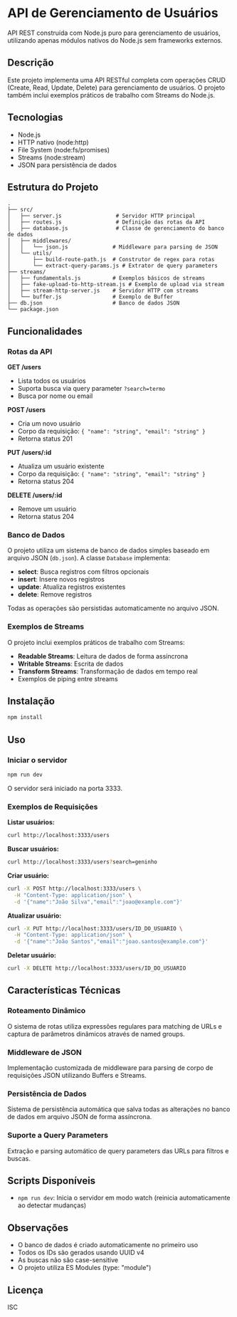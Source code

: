 # API de Gerenciamento de Usuários

API REST construída com Node.js puro para gerenciamento de usuários, utilizando apenas módulos nativos do Node.js sem frameworks externos.

## Descrição

Este projeto implementa uma API RESTful completa com operações CRUD (Create, Read, Update, Delete) para gerenciamento de usuários. O projeto também inclui exemplos práticos de trabalho com Streams do Node.js.

## Tecnologias

- Node.js
- HTTP nativo (node:http)
- File System (node:fs/promises)
- Streams (node:stream)
- JSON para persistência de dados

## Estrutura do Projeto

```
.
├── src/
│   ├── server.js                 # Servidor HTTP principal
│   ├── routes.js                 # Definição das rotas da API
│   ├── database.js               # Classe de gerenciamento do banco de dados
│   ├── middlewares/
│   │   └── json.js              # Middleware para parsing de JSON
│   └── utils/
│       ├── build-route-path.js  # Construtor de regex para rotas
│       └── extract-query-params.js # Extrator de query parameters
├── streams/
│   ├── fundamentals.js          # Exemplos básicos de streams
│   ├── fake-upload-to-http-stream.js # Exemplo de upload via stream
│   ├── stream-http-server.js    # Servidor HTTP com streams
│   └── buffer.js                # Exemplo de Buffer
├── db.json                      # Banco de dados JSON
└── package.json
```

## Funcionalidades

### Rotas da API

**GET /users**
- Lista todos os usuários
- Suporta busca via query parameter `?search=termo`
- Busca por nome ou email

**POST /users**
- Cria um novo usuário
- Corpo da requisição: `{ "name": "string", "email": "string" }`
- Retorna status 201

**PUT /users/:id**
- Atualiza um usuário existente
- Corpo da requisição: `{ "name": "string", "email": "string" }`
- Retorna status 204

**DELETE /users/:id**
- Remove um usuário
- Retorna status 204

### Banco de Dados

O projeto utiliza um sistema de banco de dados simples baseado em arquivo JSON (`db.json`). A classe `Database` implementa:

- **select**: Busca registros com filtros opcionais
- **insert**: Insere novos registros
- **update**: Atualiza registros existentes
- **delete**: Remove registros

Todas as operações são persistidas automaticamente no arquivo JSON.

### Exemplos de Streams

O projeto inclui exemplos práticos de trabalho com Streams:

- **Readable Streams**: Leitura de dados de forma assíncrona
- **Writable Streams**: Escrita de dados
- **Transform Streams**: Transformação de dados em tempo real
- Exemplos de piping entre streams

## Instalação

```bash
npm install
```

## Uso

### Iniciar o servidor

```bash
npm run dev
```

O servidor será iniciado na porta 3333.

### Exemplos de Requisições

**Listar usuários:**
```bash
curl http://localhost:3333/users
```

**Buscar usuários:**
```bash
curl http://localhost:3333/users?search=geninho
```

**Criar usuário:**
```bash
curl -X POST http://localhost:3333/users \
  -H "Content-Type: application/json" \
  -d '{"name":"João Silva","email":"joao@example.com"}'
```

**Atualizar usuário:**
```bash
curl -X PUT http://localhost:3333/users/ID_DO_USUARIO \
  -H "Content-Type: application/json" \
  -d '{"name":"João Santos","email":"joao.santos@example.com"}'
```

**Deletar usuário:**
```bash
curl -X DELETE http://localhost:3333/users/ID_DO_USUARIO
```

## Características Técnicas

### Roteamento Dinâmico

O sistema de rotas utiliza expressões regulares para matching de URLs e captura de parâmetros dinâmicos através de named groups.

### Middleware de JSON

Implementação customizada de middleware para parsing de corpo de requisições JSON utilizando Buffers e Streams.

### Persistência de Dados

Sistema de persistência automática que salva todas as alterações no banco de dados em arquivo JSON de forma assíncrona.

### Suporte a Query Parameters

Extração e parsing automático de query parameters das URLs para filtros e buscas.

## Scripts Disponíveis

- `npm run dev`: Inicia o servidor em modo watch (reinicia automaticamente ao detectar mudanças)

## Observações

- O banco de dados é criado automaticamente no primeiro uso
- Todos os IDs são gerados usando UUID v4
- As buscas não são case-sensitive
- O projeto utiliza ES Modules (type: "module")

## Licença

ISC